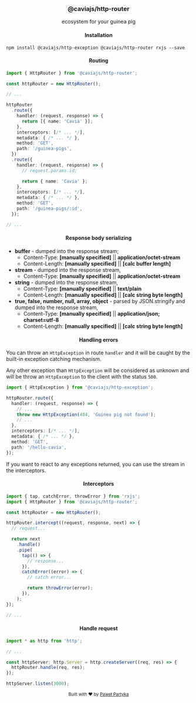 <div align="center">
<h3>@caviajs/http-router</h3>
<p>ecosystem for your guinea pig</p>
</div>

<div align="center">
<h4>Installation</h4>
</div>

```shell
npm install @caviajs/http-exception @caviajs/http-router rxjs --save
```

<div align="center">
<h4>Routing</h4>
</div>

```typescript
import { HttpRouter } from '@caviajs/http-router';

const httpRouter = new HttpRouter();

// ...

httpRouter
  .route({
    handler: (request, response) => {
      return [{ name: 'Cavia' }];
    },
    interceptors: [/* ... */],
    metadata: { /* ... */ },
    method: 'GET',
    path: '/guinea-pigs',
  })
  .route({
    handler: (request, response) => {
      // request.params.id;

      return { name: 'Cavia' };
    },
    interceptors: [/* ... */],
    metadata: { /* ... */ },
    method: 'GET',
    path: '/guinea-pigs/:id',
  });

// ...
```

<div align="center">
<h4>Response body serializing</h4>
</div>

* **buffer** - dumped into the response stream;
  * Content-Type: **[manually specified]** || **application/octet-stream**
  * Content-Length: **[manually specified]** || **[calc buffer length]**
* **stream** - dumped into the response stream,
  * Content-Type: **[manually specified]** || **application/octet-stream**
* **string** - dumped into the response stream,
  * Content-Type: **[manually specified]** || **text/plain**
  * Content-Length: **[manually specified]** || **[calc string byte length]**
* **true, false, number, null, array, object** - parsed by JSON.stringify and dumped into the response stream,
  * Content-Type: **[manually specified]** || **application/json; charset=utf-8**
  * Content-Length: **[manually specified]** || **[calc string byte length]**

<div align="center">
<h4>Handling errors</h4>
</div>

You can throw an `HttpException` in route `handler` and it will be caught by the built-in exception catching mechanism.

Any other exception than `HttpException` will be considered as unknown and will be throw an `HttpException` to the
client with the status `500`.

```typescript
import { HttpException } from '@caviajs/http-exception';

httpRouter.route({
  handler: (request, response) => {
    // ...
    throw new HttpException(404, 'Guinea pig not found');
    // ...
  },
  interceptors: [/* ... */],
  metadata: { /* ... */ },
  method: 'GET',
  path: '/hello-cavia',
});
```

If you want to react to any exceptions returned, you can use the stream in the interceptors.

<div align="center">
<h4>Interceptors</h4>
</div>

```typescript
import { tap, catchError, throwError } from 'rxjs';
import { HttpRouter } from '@caviajs/http-router';

const httpRouter = new HttpRouter();

httpRouter.intercept((request, response, next) => {
  // request...

  return next
    .handle()
    .pipe(
      tap(() => {
        // response...
      }),
      catchError((error) => {
        // catch error...

        return throwError(error);
      }),
    );
});

// ...
```

<div align="center">
<h4>Handle request</h4>
</div>

```typescript
import * as http from 'http';

// ...

const httpServer: http.Server = http.createServer((req, res) => {
  httpRouter.handle(req, res);
});

httpServer.listen(3000);
```

<div align="center">
  <sub>Built with ❤︎ by <a href="https://partyka.dev">Paweł Partyka</a></sub>
</div>
